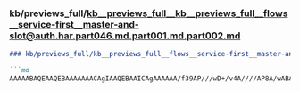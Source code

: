 ### kb/previews_full/kb__previews_full__kb__previews_full__flows__service-first__master-and-slot@auth.har.part046.md.part001.md.part002.md

```md
### kb/previews_full/kb__previews_full__flows__service-first__master-and-slot@auth.har.part046.md.part001.md (part 002)

```md
AAAAABAQEAAQEBAAAAAAACAgIAAQEBAAICAgAAAAAA/f39AP///wD+/v4A////AP8A/wABAQIA/wD/AP///wABAQEA////AP7
```

```

```
